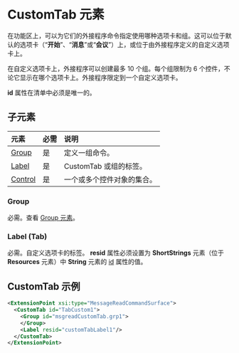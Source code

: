 # <a name="customtab-element"></a>CustomTab 元素

在功能区上，可以为它们的外接程序命令指定使用哪种选项卡和组。这可以位于默认的选项卡（“**开始**”、“**消息**”或“**会议**”）上，或位于由外接程序定义的自定义选项卡上。

在自定义选项卡上，外接程序可以创建最多 10 个组。每个组限制为 6 个控件，不论它显示在哪个选项卡上。外接程序限定到一个自定义选项卡。

**id** 属性在清单中必须是唯一的。

## <a name="child-elements"></a>子元素

|  元素 |  必需  |  说明  |
|:-----|:-----|:-----|
|  [Group](group.md)      | 是 |  定义一组命令。  |
|  [Label](#label-tab)      | 是 |  CustomTab 或组的标签。  |
|  [Control](control.md)    | 是 |  一个或多个控件对象的集合。  |

### <a name="group"></a>Group

必需。查看 [Group 元素](group.md)。

### <a name="label-tab"></a>Label (Tab)

必需。自定义选项卡的标签。 **resid** 属性必须设置为 **ShortStrings** 元素（位于 **Resources** 元素）中 **String** 元素的 [id](resources.md) 属性的值。


## <a name="customtab-example"></a>CustomTab 示例

```xml
<ExtensionPoint xsi:type="MessageReadCommandSurface">
  <CustomTab id="TabCustom1">
    <Group id="msgreadCustomTab.grp1">
    </Group>
    <Label resid="customTabLabel1"/>
  </CustomTab>
</ExtensionPoint>
```